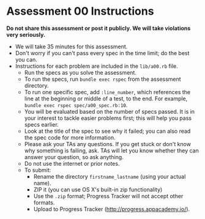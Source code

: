# Assessment 00 Instructions

**Do not share this assessment or post it publicly. We will take
violations very seriously.**

- We will take 35 minutes for this assessment.
- Don't worry if you can't pass every spec in the time limit; do the
  best you can.
- Instructions for each problem are included in the `lib/a00.rb` file.
  - Run the specs as you solve the assessment.
  - To run the specs, run `bundle exec rspec` from the assessment
    directory.
  - To run one specific spec, add `:line_number`, which references the
    line at the beginning or middle of a test, to the end. For example,
    `bundle exec rspec spec/a00_spec.rb:10`.
  - You will be evaluated based on the number of specs passed. It is in
    your interest to tackle easier problems first; this will help you
    pass specs earlier.
  - Look at the title of the spec to see why it failed; you can also
    read the spec code for more information.
  - Please ask your TAs any questions. If you get stuck or don't know
    why something is failing, ask. TAs will let you know whether they
    can answer your question, so ask anything.
  - Do not use the internet or prior notes.
  - To submit:
    - Rename the directory `firstname_lastname` (using your actual
      name).
    - ZIP it (you can use OS X's built-in zip functionality)
    - Use the `.zip` format; Progress Tracker will not accept other
      formats.
    - Upload to Progress Tracker (http://progress.appacademy.io/).
